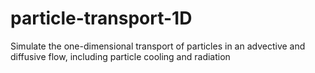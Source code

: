 # particle-transport-1D
Simulate the one-dimensional transport of particles in an advective and diffusive flow, including particle cooling and radiation
